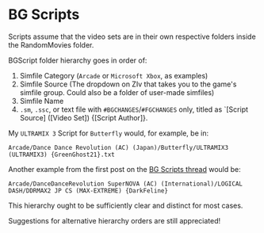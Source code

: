# BG Scripts

Scripts assume that the video sets are in their own respective folders inside the RandomMovies folder. 

BGScript folder hierarchy goes in order of:
1. Simfile Category (`Arcade` or `Microsoft Xbox`, as examples)
2. Simfile Source (The dropdown on ZIv that takes you to the game's simfile group. Could also be a folder of user-made simfiles)
3. Simfile Name
4. `.sm`, `.ssc`, or text file with `#BGCHANGES`/`#FGCHANGES` only, titled as `[Script Source] ([Video Set]) {[Script Author]}.

My `ULTRAMIX 3` Script for `Butterfly` would, for example, be in:

```
Arcade/Dance Dance Revolution (AC) (Japan)/Butterfly/ULTRAMIX3 (ULTRAMIX3) {GreenGhost21}.txt
```

Another example from the first post on the [BG Scripts thread](https://zenius-i-vanisher.com/v5.2/thread?threadid=4519) would be:

```
Arcade/DanceDanceRevolution SuperNOVA (AC) (International)/LOGICAL DASH/DDRMAX2 JP CS (MAX-EXTREME) {DarkFeline}
```

This hierarchy ought to be sufficiently clear and distinct for most cases.

Suggestions for alternative hierarchy orders are still appreciated!
